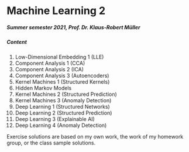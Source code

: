 # Machine Learning 2

##### Summer semester 2021, Prof. Dr. Klaus-Robert Müller

##### Content

1. Low-Dimensional Embedding 1 (LLE)
2. Component Analysis 1 (CCA)
3. Component Analysis 2 (ICA)
4. Component Analysis 3 (Autoencoders)
5. Kernel Machines 1 (Structured Kernels)
6. Hidden Markov Models
7. Kernel Machines 2 (Structured Prediction)
8. Kernel Machines 3 (Anomaly Detection)
9. Deep Learning 1 (Structured Networks)
10. Deep Learning 2 (Structured Prediction)
11. Deep Learning 3 (Explainable AI)
12. Deep Learning 4 (Anomaly Detection)

Exercise solutions are based on my own work, the work of my homework group, or the class sample solutions.
